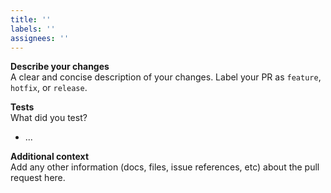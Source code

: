```yaml
---
title: ''
labels: ''
assignees: ''
---
```


**Describe your changes**  
A clear and concise description of your changes. Label your PR as `feature`, `hotfix`, or `release`.

**Tests**  
What did you test?

- ...

**Additional context**  
Add any other information (docs, files, issue references, etc) about the pull request here.
